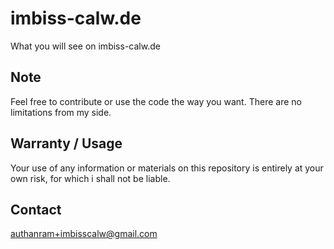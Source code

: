 # imbiss-calw.de

What you will see on imbiss-calw.de

## Note

Feel free to contribute or use the code the way you want. There are no limitations from my side.

## Warranty / Usage

Your use of any information or materials on this repository is entirely at your own risk, for which i shall not be liable.

## Contact
authanram+imbisscalw@gmail.com
